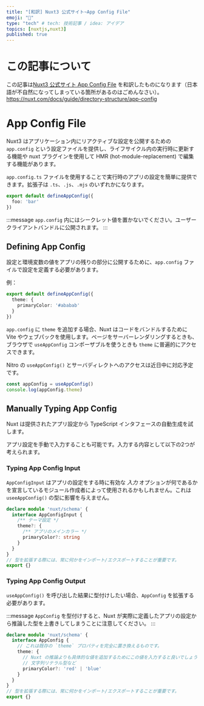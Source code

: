 ```yaml
---
title: "[和訳] Nuxt3 公式サイト~App Config File"
emoji: "👻"
type: "tech" # tech: 技術記事 / idea: アイデア
topics: [nuxtjs,nuxt3]
published: true
---
```

# この記事について
この記事は[Nuxt3 公式サイト App Config File](https://nuxt.com/docs/guide/directory-structure/app-config) を和訳したものになります（日本語が不自然になってしまっている箇所があるのはごめんなさい）。
https://nuxt.com/docs/guide/directory-structure/app-config

# App Config File
Nuxt3 はアプリケーション内にリアクティブな設定を公開するための `app.config` という設定ファイルを提供し、ライフサイクル内の実行時に更新する機能や nuxt プラグインを使用して HMR (hot-module-replacement) で編集する機能があります。

`app.config.ts` ファイルを使用することで実行時のアプリの設定を簡単に提供できます。拡張子は `.ts`、`.js`、`.mjs` のいずれかになります。

```ts:app.config.ts
export default defineAppConfig({
  foo: 'bar'
})
```
:::message
`app.config` 内にはシークレット値を置かないでください。ユーザークライアントバンドルに公開されます。
:::

## Defining App Config
設定と環境変数の値をアプリの残りの部分に公開するために、`app.config` ファイルで設定を定義する必要があります。

例：
```ts:app.config.ts
export default defineAppConfig({
  theme: {
    primaryColor: '#ababab'
  }
})
```
`app.config` に `theme` を追加する場合、Nuxt はコードをバンドルするために Vite やウェブパックを使用します。ページをサーバーレンダリングするときも、ブラウザで `useAppConfig` コンポーザブルを使うときも `theme` に普遍的にアクセスできます。

Nitro の `useAppConfig()` とサーバディレクトへのアクセスは近日中に対応予定です。

```ts
const appConfig = useAppConfig()
console.log(appConfig.theme)
```

## Manually Typing App Config
Nuxt は提供されたアプリ設定から TypeScript インタフェースの自動生成を試します。

アプリ設定を手動で入力することも可能です。入力する内容として以下の2つが考えられます。

### Typing App Config Input
`AppConfigInput` はアプリの設定をする時に有効な *入力* オプションが何であるかを宣言しているモジュール作成者によって使用されるかもしれません。これは `useeAppConfig()` の型に影響を与えません。

```ts:index.d.ts
declare module 'nuxt/schema' {
  interface AppConfigInput {
    /** テーマ設定 */
    theme?: {
      /** アプリのメインカラー */
      primaryColor?: string
    }
  }
}
// 型を拡張する際には、常に何かをインポート/エクスポートすることが重要です。
export {}
```

### Typing App Config Output
`useAppConfig()` を呼び出した結果に型付けしたい場合、`AppConfig` を拡張する必要があります。

:::message
`AppConfig` を型付けすると、Nuxt が実際に定義したアプリの設定から推論した型を上書きしてしまうことに注意してください。
:::

```ts:index.d.ts
declare module 'nuxt/schema' {
  interface AppConfig {
    // これは既存の `theme` プロパティを完全に置き換えるものです。
    theme: {
      // Nuxt の推論よりも具体的な値を追加するためにこの値を入力すると良いでしょう
      // 文字列リテラル型など
      primaryColor?: 'red' | 'blue'
    }
  }
}
// 型を拡張する際には、常に何かをインポート/エクスポートすることが重要です。
export {}
```